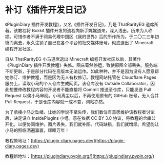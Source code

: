 # 补订《插件开发日记》

《PluginDiary 插件开发教程》，又名《插件开发日记》，乃是 ThatRarityEG 道席所著。该教程将 Bukkit 插件开发的流程向新手娓娓道来，深入浅出，历来为人称颂。可惜作者不满于网易代理中国区《我的世界》后的所作所为，于二〇二三年初愤而离去，永久注销了自己在各个平台的社交媒体账号，彻底退出了 Minecraft 编程开发社区。

自从 ThatRarityEG 小马道席退出 Minecraft 编程开发社区以后，其著作《PluginDiary 插件开发教程》失修。图床蓦然停运，致使原图全部丢失。服务端不断更新，于是部分代码在高版本无法运作。如此种种，并不是因为没有人愿意帮她修订、维护教程，而是因为无人有权修订。教程网站托管在 Cloudflare Pages 服务上，读取小马的个人仓库生成网页。该仓库没有 Outside Collaborator，因此想要修改教程内容的开发者不能直接将 Commit 推送至仓库，只能发送 Pull Request 以俟小马审阅。小马离尘以后，不再使用原有的 GitHub 账号，无人合并 Pull Request，于是仓库内容就一成不变，网站亦然。

为了承接小马之坠绪，让她的学说不至失传，我们数位有意愿维护该教程者讨论后，决定设立 InsidePlugins 小组。意在依据 CC BY 3.0 协议，将教程的仓库公开化，以便协同维护。图片丢失，我们就补图。代码缺损，我们就增续。希望能让小马的照临洒遍瀛寰，辉曜万年！

教程原地址：[https://plugin-diary.pages.dev](https://plugin-diary.pages.dev)

教程新地址：[https://plugindiary.pvpin.org/](https://plugindiary.pvpin.org/)